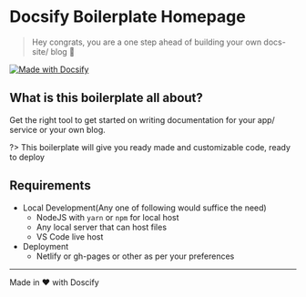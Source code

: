 # Docsify Boilerplate Homepage

> Hey congrats, you are a one step ahead of building your own docs-site/ blog :tada:

[![Made with Docsify](https://img.shields.io/badge/made_with-docsify.js-blue.svg)](https://docsify.js.org/)

## What is this boilerplate all about?

Get the right tool to get started on writing documentation for your app/ service or your own blog.

?> This boilerplate will give you ready made and customizable code, ready to deploy

## Requirements

- Local Development(Any one of following would suffice the need)
  - NodeJS with `yarn` or `npm` for local host
  - Any local server that can host files
  - VS Code live host
- Deployment
  - Netlify or gh-pages or other as per your preferences

---

Made in :heart: with Doscify
